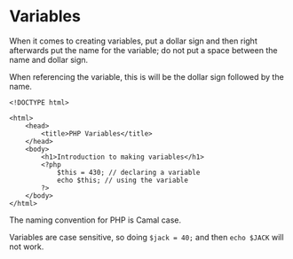 # Variables



When it comes to creating variables, put a dollar sign and then right afterwards put the name for the variable; do not put a space between the name and dollar sign.



When referencing the variable, this is will be the dollar sign followed by the name.



```php+HTML
<!DOCTYPE html>

<html>
    <head>
        <title>PHP Variables</title>
    </head>
    <body>
        <h1>Introduction to making variables</h1>
        <?php
        	$this = 430; // declaring a variable
        	echo $this; // using the variable
        ?>
    </body>
</html>
```



The naming convention for PHP is Camal case.



Variables are case sensitive, so doing `$jack = 40;` and then `echo $JACK` will not work.
